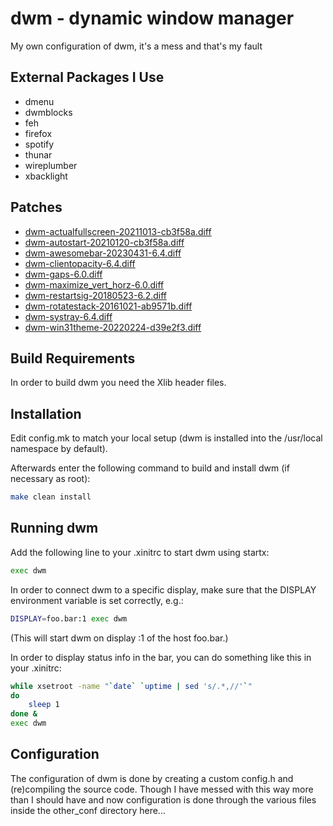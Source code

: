 # dwm - dynamic window manager

My own configuration of dwm, it's a mess and that's my fault

## External Packages I Use

-   dmenu
-   dwmblocks
-   feh
-   firefox
-   spotify
-   thunar
-   wireplumber
-   xbacklight

## Patches

-   [dwm-actualfullscreen-20211013-cb3f58a.diff](https://dwm.suckless.org/patches/actualfullscreen/dwm-actualfullscreen-20211013-cb3f58a.diff)
-   [dwm-autostart-20210120-cb3f58a.diff](https://dwm.suckless.org/patches/autostart/dwm-autostart-20210120-cb3f58a.diff)
-   [dwm-awesomebar-20230431-6.4.diff](https://dwm.suckless.org/patches/awesomebar/dwm-awesomebar-20230431-6.4.diff)
-   [dwm-clientopacity-6.4.diff](https:/clientopacity/dwm.suckless.org/patches/clientopacity/dwm-clientopacity-6.4.diff)
-   [dwm-gaps-6.0.diff](https://dwm.suckless.org/patches/gaps/dwm-gaps-6.0.diff)
-   [dwm-maximize_vert_horz-6.0.diff](https://dwm.suckless.org/patches/maximize/dwm-maximize_vert_horz-6.0.diff)
-   [dwm-restartsig-20180523-6.2.diff](https://dwm.suckless.org/patches/restartsig/dwm-restartsig-20180523-6.2.diff)
-   [dwm-rotatestack-20161021-ab9571b.diff](https://dwm.suckless.org/patches/rotatestack/dwm-rotatestack-20161021-ab9571b.diff)
-   [dwm-systray-6.4.diff](https://dwm.suckless.org/patches/systray/dwm-systray-6.4.diff)
-   [dwm-win31theme-20220224-d39e2f3.diff](https://dwm.suckless.org/patches/dwm-win31theme-20220224-d39e2f3.diff)

## Build Requirements

In order to build dwm you need the Xlib header files.

## Installation

Edit config.mk to match your local setup (dwm is installed into
the /usr/local namespace by default).

Afterwards enter the following command to build and install dwm (if
necessary as root):

```bash
make clean install
```

## Running dwm

Add the following line to your .xinitrc to start dwm using startx:

```bash
exec dwm
```

In order to connect dwm to a specific display, make sure that
the DISPLAY environment variable is set correctly, e.g.:

```bash
DISPLAY=foo.bar:1 exec dwm
```

(This will start dwm on display :1 of the host foo.bar.)

In order to display status info in the bar, you can do something
like this in your .xinitrc:

```bash
while xsetroot -name "`date` `uptime | sed 's/.*,//'`"
do
    sleep 1
done &
exec dwm
```

## Configuration

The configuration of dwm is done by creating a custom config.h
and (re)compiling the source code.
Though I have messed with this way more than I should have and now configuration
is done through the various files inside the other_conf directory here...
